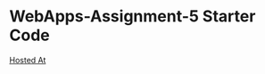 # WebApps-Assignment-5 Starter Code
[Hosted At](https://44-563-webapps-f21.github.io/webapps-s21-assignment-5-manojkota3363/animals.html)
